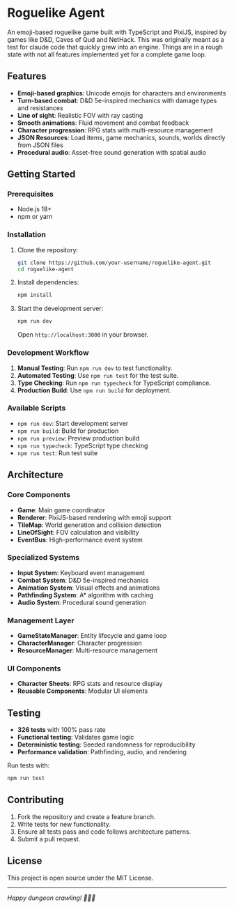 # Roguelike Agent

An emoji-based roguelike game built with TypeScript and PixiJS, inspired by games like D&D, Caves of Qud and NetHack. This was originally meant as a test for claude code that quickly grew into an engine. Things are in a rough state with not all features implemented yet for a complete game loop.

## Features

- **Emoji-based graphics**: Unicode emojis for characters and environments
- **Turn-based combat**: D&D 5e-inspired mechanics with damage types and resistances
- **Line of sight**: Realistic FOV with ray casting
- **Smooth animations**: Fluid movement and combat feedback
- **Character progression**: RPG stats with multi-resource management
- **JSON Resources**: Load items, game mechanics, sounds, worlds directly from JSON files
- **Procedural audio**: Asset-free sound generation with spatial audio

## Getting Started

### Prerequisites
- Node.js 18+ 
- npm or yarn

### Installation
1. Clone the repository:
   ```bash
   git clone https://github.com/your-username/roguelike-agent.git
   cd roguelike-agent
   ```
2. Install dependencies:
   ```bash
   npm install
   ```
3. Start the development server:
   ```bash
   npm run dev
   ```
   Open `http://localhost:3000` in your browser.

### Development Workflow
1. **Manual Testing**: Run `npm run dev` to test functionality.
2. **Automated Testing**: Use `npm run test` for the test suite.
3. **Type Checking**: Run `npm run typecheck` for TypeScript compliance.
4. **Production Build**: Use `npm run build` for deployment.

### Available Scripts
- `npm run dev`: Start development server
- `npm run build`: Build for production
- `npm run preview`: Preview production build
- `npm run typecheck`: TypeScript type checking
- `npm run test`: Run test suite

## Architecture

### Core Components
- **Game**: Main game coordinator
- **Renderer**: PixiJS-based rendering with emoji support
- **TileMap**: World generation and collision detection
- **LineOfSight**: FOV calculation and visibility
- **EventBus**: High-performance event system

### Specialized Systems
- **Input System**: Keyboard event management
- **Combat System**: D&D 5e-inspired mechanics
- **Animation System**: Visual effects and animations
- **Pathfinding System**: A\* algorithm with caching
- **Audio System**: Procedural sound generation

### Management Layer
- **GameStateManager**: Entity lifecycle and game loop
- **CharacterManager**: Character progression
- **ResourceManager**: Multi-resource management

### UI Components
- **Character Sheets**: RPG stats and resource display
- **Reusable Components**: Modular UI elements

## Testing
- **326 tests** with 100% pass rate
- **Functional testing**: Validates game logic
- **Deterministic testing**: Seeded randomness for reproducibility
- **Performance validation**: Pathfinding, audio, and rendering

Run tests with:
```bash
npm run test
```

## Contributing
1. Fork the repository and create a feature branch.
2. Write tests for new functionality.
3. Ensure all tests pass and code follows architecture patterns.
4. Submit a pull request.

## License
This project is open source under the MIT License.

---
*Happy dungeon crawling! 🏰🤺🎵*